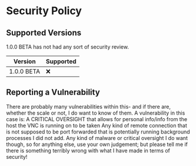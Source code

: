 # Security Policy

## Supported Versions

1.0.0 BETA has not had any sort of security review.

| Version | Supported          |
| ------- | ------------------ |
| 1.0.0 BETA  |      :x:       |


## Reporting a Vulnerability

There are probably many vulnerabilities within this- and if there are, whether the scale or not, I do want to know of them.
A vulnerability in this case is: 
A CRITICAL OVERSIGHT that allows for personal info/info from the host the VNC is running on to be taken
Any kind of remote connection that is not supposed to be port forwarded that is potentially running background processes I did not add.
Any kind of malware or critical oversight I do want though, so for anything else, use your own judgement; but please tell me if there is something terribly wrong with what I have made in terms of security!
